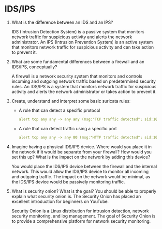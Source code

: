 # IDS/IPS

1. What is the difference between an IDS and an IPS?

    IDS (Intrusion Detection System) is a passive system that monitors network traffic for suspicious activity and alerts the network administrator. An IPS (Intrusion Prevention System) is an active system that monitors network traffic for suspicious activity and can take action to prevent it.

2. What are some fundamental differences between a firewall and an IDS/IPS, conceptually?

    A firewall is a network security system that monitors and controls incoming and outgoing network traffic based on predetermined security rules. An IDS/IPS is a system that monitors network traffic for suspicious activity and alerts the network administrator or takes action to prevent it.

3. Create, understand and interpret some basic suricata rules:

    - A rule that can detect a specific protocol

        ```yaml
        alert tcp any any -> any any (msg:"TCP traffic detected"; sid:1000001;)
        ```

    - A rule that can detect traffic using a specific port

        ```yaml
        alert tcp any any -> any 80 (msg:"HTTP traffic detected"; sid:1000002;)
        ```

4. Imagine having a physical IDS/IPS device. Where would you place it in the network if it would be separate from your firewall? How would you set this up? What is the impact on the network by adding this device?

    You would place the IDS/IPS device between the firewall and the internal network. This would allow the IDS/IPS device to monitor all incoming and outgoing traffic. The impact on the network would be minimal, as the IDS/IPS device would be passively monitoring traffic.

5. What is security onion? What is the goal? You should be able to properly explain what security onion is. The Security Onion has placed an excellent introduction for beginners on YouTube.

    Security Onion is a Linux distribution for intrusion detection, network security monitoring, and log management. The goal of Security Onion is to provide a comprehensive platform for network security monitoring.
